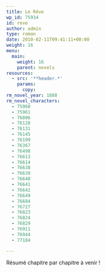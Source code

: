 ```yaml
---
title: Le Rêve
wp_id: 75934
id: reve
author: admin
type: roman
date: 2010-02-11T09:41:11+00:00
weight: 16
menu:
  main:
    weight: 16
    parent: novels
resources:
  - src: '**header.*'
    params:
      copy:
rm_novel_year: 1888
rm_novel_characters:
  - 75960
  - 75961
  - 76006
  - 76128
  - 76131
  - 76145
  - 76199
  - 76367
  - 76498
  - 76613
  - 76614
  - 76638
  - 76639
  - 76640
  - 76641
  - 76642
  - 76649
  - 76684
  - 76727
  - 76823
  - 76824
  - 76829
  - 76911
  - 76944
  - 77184

---
```

Résumé chapitre par chapitre à venir !